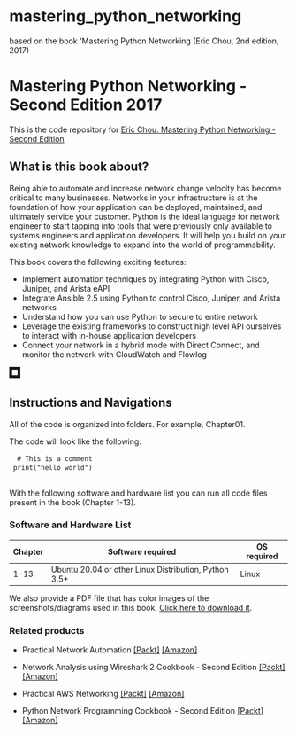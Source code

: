 # mastering_python_networking
based on the book 'Mastering Python Networking  (Eric Chou, 2nd edition, 2017)



# Mastering Python Networking - Second Edition 2017

This is the code repository for [Eric Chou. Mastering Python Networking - Second Edition](https://www.packtpub.com/networking-and-servers/mastering-python-networking-second-edition?utm_source=repository&utm_medium=github&utm_campaign=repository&utm_term=9781789135992)


## What is this book about?
Being able to automate and increase network change velocity has become critical to many businesses. Networks in your infrastructure is at the foundation of how your application can be deployed, maintained, and ultimately service your customer. Python is the ideal language for network engineer to start tapping into tools that were previously only available to systems engineers and application developers. It will help you build on your existing network knowledge to expand into the world of programmability.

This book covers the following exciting features:
* Implement automation techniques by integrating Python with Cisco, Juniper, and Arista eAPI
* Integrate Ansible 2.5 using Python to control Cisco, Juniper, and Arista networks
* Understand how you can use Python to secure to entire network
* Leverage the existing frameworks to construct high level API ourselves to interact with in-house application developers
* Connect your network in a hybrid mode with Direct Connect, and monitor the network with CloudWatch and Flowlog



<a href="https://www.packtpub.com/?utm_source=github&utm_medium=banner&utm_campaign=GitHubBanner"><img src="https://raw.githubusercontent.com/PacktPublishing/GitHub/master/GitHub.png" 
alt="https://www.packtpub.com/" border="5" /></a>

## Instructions and Navigations
All of the code is organized into folders. For example, Chapter01.

The code will look like the following:
```
  # This is a comment
 print("hello world") 
 
```

With the following software and hardware list you can run all code files present in the book (Chapter 1-13).

### Software and Hardware List

| Chapter  | Software required                                     | OS required                        |
| -------- | ------------------------------------------------------| -----------------------------------|
| 1-13     | Ubuntu 20.04 or other Linux Distribution, Python 3.5+ | Linux                              |


We also provide a PDF file that has color images of the screenshots/diagrams used in this book. [Click here to download it](https://www.packtpub.com/sites/default/files/downloads/MasteringPythonNetworkingSecondEdition_ColorImages.pdf).

### Related products <Paste books from the Other books you may enjoy section>
* Practical Network Automation [[Packt]](https://www.packtpub.com/networking-and-servers/practical-network-automation?utm_source=repository&utm_medium=github&utm_campaign=repository&utm_term=9781788299466) [[Amazon]](https://www.amazon.com/dp/1788299469)

* Network Analysis using Wireshark 2 Cookbook - Second Edition [[Packt]](https://www.packtpub.com/networking-and-servers/network-analysis-using-wireshark-2-cookbook-second-edition?utm_source=repository&utm_medium=github&utm_campaign=repository&utm_term=9781786461674) [[Amazon]](https://www.amazon.com/dp/1786461676)

* Practical AWS Networking [[Packt]](https://www.packtpub.com/virtualization-and-cloud/practical-aws-networking?utm_source=repository&utm_medium=github&utm_campaign=repository&utm_term=9781788398299) [[Amazon]](https://www.amazon.com/dp/1788398297)

* Python Network Programming Cookbook - Second Edition [[Packt]](https://www.packtpub.com/networking-and-servers/python-network-programming-cookbook-second-edition?utm_source=repository&utm_medium=github&utm_campaign=repository&utm_term=9781786463999) [[Amazon]](https://www.amazon.com/dp/1786463997)









